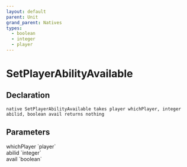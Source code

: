 ```yaml
---
layout: default
parent: Unit
grand_parent: Natives
types:
  - boolean
  - integer
  - player
---
```


# SetPlayerAbilityAvailable

## Declaration

```
native SetPlayerAbilityAvailable takes player whichPlayer, integer abilid, boolean avail returns nothing
```

## Parameters
<dl>
  <dt>whichPlayer `player`</dt>
  <dd></dd>

  <dt>abilid `integer`</dt>
  <dd></dd>

  <dt>avail `boolean`</dt>
  <dd></dd>
</dl>